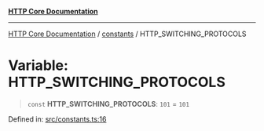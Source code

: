 [**HTTP Core Documentation**](../../README.md)

***

[HTTP Core Documentation](../../README.md) / [constants](../README.md) / HTTP\_SWITCHING\_PROTOCOLS

# Variable: HTTP\_SWITCHING\_PROTOCOLS

> `const` **HTTP\_SWITCHING\_PROTOCOLS**: `101` = `101`

Defined in: [src/constants.ts:16](https://github.com/stonemjs/http-core/blob/f8360abdd8e841f59cefcfadd322bcf66d52c95b/src/constants.ts#L16)
